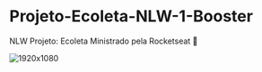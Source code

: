 # Projeto-Ecoleta-NLW-1-Booster
 NLW Projeto: Ecoleta Ministrado pela Rocketseat   🚀
 
 
![1920x1080](https://user-images.githubusercontent.com/63308110/83964112-d15c7880-a880-11ea-9383-d60b2b934cd7.jpg)
